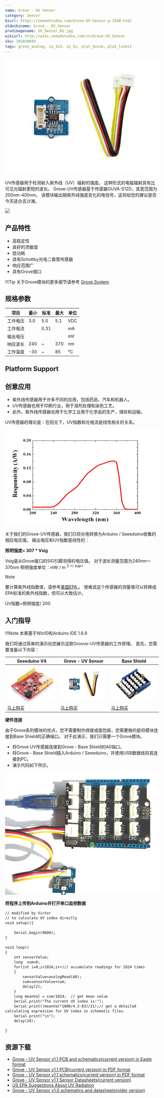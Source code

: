 ```yaml
---
name: Grove - UV Sensor
category: Sensor
bzurl: https://seeedstudio.com/Grove-UV-Sensor-p-1540.html
oldwikiname: Grove_-_UV_Sensor
prodimagename: UV_Sensor_01.jpg
wikiurl: http://wiki.seeedstudio.com/cn/Grove-UV_Sensor
sku: 101020043
tags: grove_analog, io_3v3, io_5v, plat_duino, plat_linkit
---
```



![](https://github.com/SeeedDocument/Grove-UV_Sensor/raw/master/img/UV_Sensor_01.jpg)

UV传感器用于检测射入紫外线（UV）辐射的强度。 这种形式的电磁辐射具有比可见光辐射更短的波长。 Grove-UV传感器基于传感器GUVA-S12D，其宽范围为200nm-400nm。 该模块输出随紫外线强度变化的电信号，这将给您的建议是否今天适合去沙滩。

[![](https://github.com/SeeedDocument/wiki_chinese/raw/master/docs/images/click_to_buy.PNG)](https://item.taobao.com/item.htm?spm=a1z10.3-c.w4002-11172317909.9.3ff19e11OovZ6x&id=45574580580)

产品特性
--------


- 高稳定性
- 良好的灵敏度
- 低功耗
- 具有Schottky光电二极管传感器
- 响应范围广
- 具有Grove接口

!!!Tip
    关于Grove模块的更多细节请参考 [Grove System](http://wiki.seeedstudio.com/cn/Grove_System/)

规格参数
--------------

|项目                | 最小 | 标准 | 最大 | 单位 |
|---------------------|-----|---------|-----|------|
| 工作电压     | 3.0 | 5.0     | 5.1 | VDC  |
| 工作电流             |     | 0.31    |     | mA   |
| 输出电压     |     |         |     | mV   |
| 响应波长| 240 | ~       | 370 | nm   |
| 工作温度| -30 | ~       | 85  | ℃    |

Platform Support
-------------------

创意应用
-----

* 紫外线传感器用于许多不同的应用，包括药品，汽车和机器人。
* UV传感器也用于印刷行业，用于溶剂处理和染色工艺。
* 此外，紫外线传感器也用于化学工业用于化学品的生产，储存和运输。

UV传感器的理论是：在阳光下，UV指数和光电流是线性相关的关系。

![](https://github.com/SeeedDocument/Grove-UV_Sensor/raw/master/img/The%20theory%20of%20UV%20sensor.png)

关于我们的Grove-UV传感器，我们已将光电转换为Arduino / Seeeduino收集的相应电压值。 输出电压和UV指数是线性的：

**照明强度= 307 * Vsig**

Vsig是从Grove接口的SIG引脚测得的电压值。
对于波长测量范围为240nm〜370nm
照明强度单位：mW / m <sup> 2 </ sup>


<div class="admonition note">
<p class="admonition-title">Note</p>
要计算紫外线指数值，请参考<a href="http://www2.epa.gov/sunwise/uv-index">美国EPA </a>。 很难说这个传感器的测量值可以转换成EPA标准的紫外线指数，但可以大致估计。
</div>


UV指数=照明强度/ 200

入门指导
--------------

!!!Note
    本章基于Win10和Arduino IDE 1.6.9

我们将通过简单的演示向您展示这款Groove-UV传感器的工作原理。 首先，您需要准备以下内容：

| Seeeduino V4 | Grove - UV Sensor | Base Shield |
|--------------|----------------------|-----------------|
|![enter image description here](https://raw.githubusercontent.com/SeeedDocument/Grove_Light_Sensor/master/images/gs_1.jpg)|![enter image description here](https://github.com/SeeedDocument/Grove-UV_Sensor/raw/master/img/gs_1.jpg)|![enter image description here](https://raw.githubusercontent.com/SeeedDocument/Grove_Light_Sensor/master/images/gs_4.jpg)|
|[马上购买](https://item.taobao.com/item.htm?spm=a1z10.3-c.w4002-11172317909.9.3ff19e11rndqnS&id=45721222112)|[马上购买](https://item.taobao.com/item.htm?spm=a1z10.3-c.w4002-11172317909.10.3ff19e11Zo2lnI&id=45574580580)|[马上购买](https://item.taobao.com/item.htm?spm=a1z10.3-c.w4002-11172317909.10.3ff19e11crrag2&id=520233320144)|


  **硬件连接**


由于Grove系列模块的优点，您不需要制作焊接或面包板，您需要做的是将模块连接到Base Shield的正确端口。 对于此演示，我们只需要一个Grove模块。
- 将Grove UV传感器连接到Grove - Base Shield的A0端口。
- 将Grove - Base Shield插入Arduino / Seeeduino，并使用USB数据线将其连接到PC。
- 演示代码如下所示。

![enter image description here](https://github.com/SeeedDocument/Grove-UV_Sensor/raw/master/img/connection.jpg)

  **将程序上传到Arduino并打开串口监控数据**

```
// modified by Victor
// to calculate UV index directly
void setup(){

    Serial.begin(9600);
}

void loop()
{
    int sensorValue;
    long  sum=0;
    for(int i=0;i<1024;i++)// accumulate readings for 1024 times
    {
        sensorValue=analogRead(A0);
        sum=sensorValue+sum;
        delay(2);
    }
    long meanVal = sum/1024;  // get mean value
    Serial.print("The current UV index is:");
    Serial.print((meanVal*1000/4.3-83)/21);// get a detailed calculating expression for UV index in schematic files.
    Serial.print("\n");
    delay(20);

}
```

资源下载
---------

- [Grove - UV Sensor v1.1 PCB and schematics(current version) in Eagle format](https://github.com/SeeedDocument/Grove-UV_Sensor/raw/master/res/Grove%20-%20UV%20Sensor%20v1.1.zip)
- [Grove - UV Sensor v1.1 PCB(current version) in PDF format](https://github.com/SeeedDocument/Grove-UV_Sensor/raw/master/res/Grove%20-%20UV%20Sensor%20v1.1%20brd.pdf)
- [Grove - UV Sensor v1.1 schematics(current version) in PDF format](https://github.com/SeeedDocument/Grove-UV_Sensor/raw/master/res/Grove%20-%20UV%20Sensor%20v1.1sch.pdf)
- [Grove - UV Sensor v1.1 Sensor Datasheets(current version)](https://raw.githubusercontent.com/SeeedDocument/Grove-UV_Sensor/master/res/Grove-UV_Sensor_v1.1_Datasheets.zip)
- [US EPA Suggestions About UV Radiation](https://www.epa.gov/sunsafety/uv-index-scale-1)
- [Grove - UV Sensor v1.0 schematics and datasheets(older version)](https://raw.githubusercontent.com/SeeedDocument/Grove-UV_Sensor/master/res/Grove-UV_Sensor_v1.0_Datasheets.zip)


<!-- This Markdown file was created from http://www.seeedstudio.com/wiki/Grove_-_UV_Sensor -->
